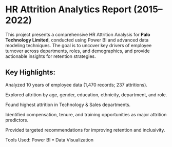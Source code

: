 # HR Attrition Analytics Report (2015–2022)
This project presents a comprehensive HR Attrition Analysis for **Palo Technology Limited**, conducted using Power BI and advanced data modeling techniques. The goal is to uncover key drivers of employee turnover across departments, roles, and demographics, and provide actionable insights for retention strategies.

## Key Highlights:

Analyzed 10 years of employee data (1,470 records; 237 attritions).

Explored attrition by age, gender, education, ethnicity, department, and role.

Found highest attrition in Technology & Sales departments.

Identified compensation, tenure, and training opportunities as major attrition predictors.

Provided targeted recommendations for improving retention and inclusivity.

Tools Used:
Power BI • Data Visualization

